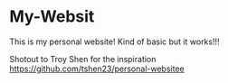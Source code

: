 # My-Websit

This is my personal website! Kind of basic but it works!!!

Shotout to Troy Shen for the inspiration
https://github.com/tshen23/personal-websitee
